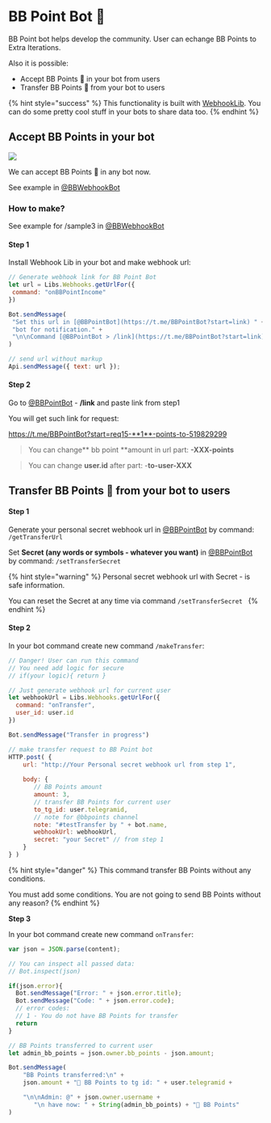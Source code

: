 # BB Point Bot 💎

BB Point bot helps develop the community. User can echange BB Points to Extra Iterations.

Also it is possible:

* Accept BB Points 💎 in your bot from users
* Transfer BB Points 💎 from your bot to users

{% hint style="success" %}
This functionality is built with [WebhookLib](../libs/webhooks-lib.md). You can do some pretty cool stuff in your bots to share data too.
{% endhint %}

## Accept BB Points in your bot

![](https://telegra.ph/file/31b497c82e26a1dc2d8d3.png)

We can accept BB Points 💎 in any bot now.

See example in [@BBWebhookBot](https://t.me/BBWebhookBot)

### How to make?

See example for /sample3 in [@BBWebhookBot](https://t.me/BBWebhookBot)

#### Step 1

Install Webhook Lib in your bot and make webhook url:

```javascript
// Generate webhook link for BB Point Bot
let url = Libs.Webhooks.getUrlFor({
 command: "onBBPointIncome"
})

Bot.sendMessage(
 "Set this url in [@BBPointBot](https://t.me/BBPointBot?start=link) " +
 "bot for notification." +
 "\n\nCommand [@BBPointBot > /link](https://t.me/BBPointBot?start=link) "
)

// send url without markup
Api.sendMessage({ text: url });
```



#### Step 2 <a href="step-2" id="step-2"></a>

Go to [@BBPointBot](https://t.me/BBPointBot) - **/link** and paste link from step1

You will get such link for request:

https://t.me/BBPointBot?start=req15-**1**-points-to-519829299

> You can change** bb point **amount in url part: **-XXX-points**

> You can change **user.id** after part: -**to-user-XXX**



## Transfer BB Points 💎 from your bot to users

#### Step 1

Generate your personal secret webhook url in [@BBPointBot](https://t.me/BBPointBot) by command: `/getTransferUrl`

Set **Secret (**any words or symbols - whatever you want**)** in [@BBPointBot](https://t.me/BBPointBot) by command: `/setTransferSecret`

{% hint style="warning" %}
Personal secret webhook url with Secret - is safe information. 

You can reset the Secret at any time via command `/setTransferSecret `
{% endhint %}



#### Step 2

In your bot command create new command `/makeTransfer`:

```javascript
// Danger! User can run this command
// You need add logic for secure
// if(your logic){ return }

// Just generate webhook url for current user
let webhookUrl = Libs.Webhooks.getUrlFor({
  command: "onTransfer",
  user_id: user.id
})

Bot.sendMessage("Transfer in progress")

// make transfer request to BB Point bot
HTTP.post( {
    url: "http://Your Personal secret webhook url from step 1",
         
    body: {
       // BB Points amount
       amount: 3,
       // transfer BB Points for current user
       to_tg_id: user.telegramid,
       // note for @bbpoints channel
       note: "#testTransfer by " + bot.name,
       webhookUrl: webhookUrl,
       secret: "your Secret" // from step 1
    }
} )

```

{% hint style="danger" %}
This command transfer BB Points without any conditions.

You must add some conditions. You are not going to send BB Points without any reason? 
{% endhint %}

**Step 3**

In your bot command create new command `onTransfer`:

```javascript
var json = JSON.parse(content);

// You can inspect all passed data:
// Bot.inspect(json)

if(json.error){
  Bot.sendMessage("Error: " + json.error.title);
  Bot.sendMessage("Code: " + json.error.code);
  // error codes:
  // 1 - You do not have BB Points for transfer
  return
}

// BB Points transferred to current user
let admin_bb_points = json.owner.bb_points - json.amount;

Bot.sendMessage(
    "BB Points transferred:\n" +
    json.amount + "💎 BB Points to tg id: " + user.telegramid + 

    "\n\nAdmin: @" + json.owner.username + 
       "\n have now: " + String(admin_bb_points) + "💎 BB Points"
)


```

